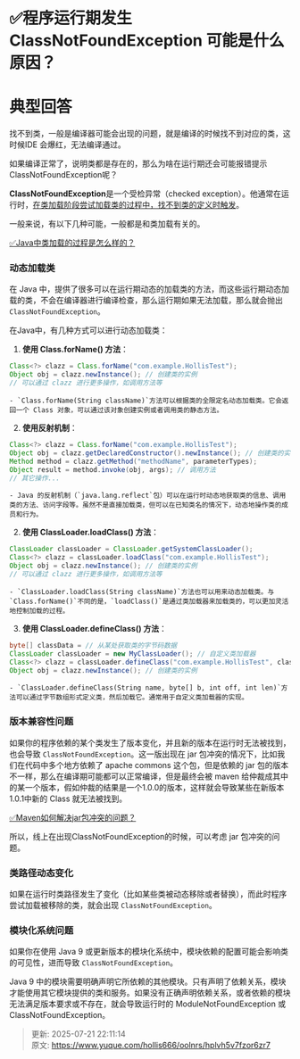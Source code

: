 # ✅程序运行期发生ClassNotFoundException 可能是什么原因？

# 典型回答


找不到类，一般是编译器可能会出现的问题，就是编译的时候找不到对应的类，这时候IDE 会爆红，无法编译通过。



如果编译正常了，说明类都是存在的，那么为啥在运行期还会可能报错提示ClassNotFoundException呢？



**ClassNotFoundException**是一个受检异常（checked exception）。他通常在运行时，<u>在类加载阶段尝试加载类的过程中，找不到类的定义时触发</u>。



一般来说，有以下几种可能，一般都是和类加载有关的。



[✅Java中类加载的过程是怎么样的？](https://www.yuque.com/hollis666/oolnrs/tuikxhaa2urq32ds)



### 动态加载类


在 Java 中，提供了很多可以在运行期动态的加载类的方法，而这些运行期动态加载的类，不会在编译器进行编译检查，那么运行期如果无法加载，那么就会抛出 `ClassNotFoundException`。



在Java中，有几种方式可以进行动态加载类：



1. **使用 Class.forName() 方法**：  


```java
Class<?> clazz = Class.forName("com.example.HollisTest");
Object obj = clazz.newInstance(); // 创建类的实例
// 可以通过 clazz 进行更多操作，如调用方法等
```

    - `Class.forName(String className)`方法可以根据类的全限定名动态加载类。它会返回一个 Class 对象，可以通过该对象创建实例或者调用类的静态方法。



2. **使用反射机制**：  


```java
Class<?> clazz = Class.forName("com.example.HollisTest");
Object obj = clazz.getDeclaredConstructor().newInstance(); // 创建类的实例
Method method = clazz.getMethod("methodName", parameterTypes);
Object result = method.invoke(obj, args); // 调用方法
// 其它操作...
```

    - Java 的反射机制（`java.lang.reflect`包）可以在运行时动态地获取类的信息、调用类的方法、访问字段等。虽然不是直接加载类，但可以在已知类名的情况下，动态地操作类的成员和行为。



2. **使用 ClassLoader.loadClass() 方法**：  


```java
ClassLoader classLoader = ClassLoader.getSystemClassLoader();
Class<?> clazz = classLoader.loadClass("com.example.HollisTest");
Object obj = clazz.newInstance(); // 创建类的实例
// 可以通过 clazz 进行更多操作，如调用方法等
```

    - `ClassLoader.loadClass(String className)`方法也可以用来动态加载类。与`Class.forName()`不同的是，`loadClass()`是通过类加载器来加载类的，可以更加灵活地控制加载的过程。



3. **使用 ClassLoader.defineClass() 方法**：  


```java
byte[] classData = // 从某处获取类的字节码数据
ClassLoader classLoader = new MyClassLoader(); // 自定义类加载器
Class<?> clazz = classLoader.defineClass("com.example.HollisTest", classData, 0, classData.length);
Object obj = clazz.newInstance(); // 创建类的实例
```

    - `ClassLoader.defineClass(String name, byte[] b, int off, int len)`方法可以通过字节数组形式定义类，然后加载它。通常用于自定义类加载器的实现。



### 版本兼容性问题


如果你的程序依赖的某个类发生了版本变化，并且新的版本在运行时无法被找到，也会导致 `ClassNotFoundException`。这一版出现在 jar 包冲突的情况下，比如我们在代码中多个地方依赖了 apache commons 这个包，但是依赖的 jar 包的版本不一样，那么在编译期可能都可以正常编译，但是最终会被 maven 给仲裁成其中的某一个版本，假如仲裁的结果是一个1.0.0的版本，这样就会导致某些在新版本1.0.1中新的 Class 就无法被找到。



[✅Maven如何解决jar包冲突的问题？](https://www.yuque.com/hollis666/oolnrs/vkkiva)



所以，线上在出现ClassNotFoundException的时候，可以考虑 jar 包冲突的问题。



### 类路径动态变化


如果在运行时类路径发生了变化（比如某些类被动态移除或者替换），而此时程序尝试加载被移除的类，就会出现 `ClassNotFoundException`。



### 模块化系统问题
 如果你在使用 Java 9 或更新版本的模块化系统中，模块依赖的配置可能会影响类的可见性，进而导致 `ClassNotFoundException`。



Java 9 中的模块需要明确声明它所依赖的其他模块。只有声明了依赖关系，模块才能使用其它模块提供的类和服务。如果没有正确声明依赖关系，或者依赖的模块无法满足版本要求或不存在，就会导致运行时的 ModuleNotFoundException 或 ClassNotFoundException。





> 更新: 2025-07-21 22:11:14  
> 原文: <https://www.yuque.com/hollis666/oolnrs/hplvh5v7fzor6zr7>